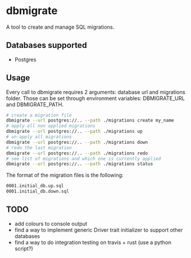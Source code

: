 # dbmigrate

A tool to create and manage SQL migrations.


## Databases supported

- Postgres

## Usage

Every call to dbmigrate requires 2 arguments: database url and migrations folder.
Those can be set through environment variables: DBMIGRATE_URL and DBMIGRATE_PATH.

```bash
# create a migration file
dbmigrate --url postgres://.. --path ./migrations create my_name
# apply all non applied migrations
dbmigrate --url postgres://.. --path ./migrations up
# un-apply all migrations
dbmigrate --url postgres://.. --path ./migrations down
# redo the last migration
dbmigrate --url postgres://.. --path ./migrations redo
# see list of migrations and which one is currently applied
dbmigrate --url postgres://.. --path ./migrations status
```

The format of the migration files is the following:
```bash
0001.initial_db.up.sql
0001.initial_db.down.sql
```

## TODO

- add colours to console output
- find a way to implement generic Driver trait initializer to support other databases
- find a way to do integration testing on travis + rust (use a python script?)
